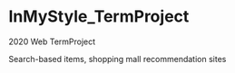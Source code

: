 # InMyStyle_TermProject
2020 Web TermProject

Search-based items, shopping mall recommendation sites 
